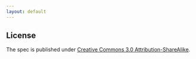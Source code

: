 ```yaml
---
layout: default
---
```


## License

The spec is published under [Creative Commons 3.0 Attribution-ShareAlike](http://creativecommons.org/licenses/by-sa/3.0/).
